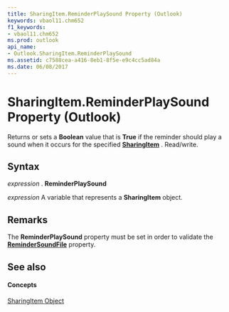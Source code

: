 ```yaml
---
title: SharingItem.ReminderPlaySound Property (Outlook)
keywords: vbaol11.chm652
f1_keywords:
- vbaol11.chm652
ms.prod: outlook
api_name:
- Outlook.SharingItem.ReminderPlaySound
ms.assetid: c7588cea-a416-8eb1-8f5e-e9c4cc5ad84a
ms.date: 06/08/2017
---
```



# SharingItem.ReminderPlaySound Property (Outlook)

Returns or sets a **Boolean** value that is **True** if the reminder should play a sound when it occurs for the specified **[SharingItem](sharingitem-object-outlook.md)** . Read/write.


## Syntax

 _expression_ . **ReminderPlaySound**

 _expression_ A variable that represents a **SharingItem** object.


## Remarks

The **ReminderPlaySound** property must be set in order to validate the **[ReminderSoundFile](sharingitem-remindersoundfile-property-outlook.md)** property.


## See also


#### Concepts


[SharingItem Object](sharingitem-object-outlook.md)

